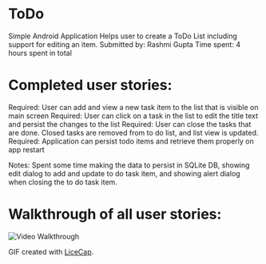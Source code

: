 
# ToDo
Simple Android Application
Helps user to create a ToDo List including support for editing an item.
Submitted by: Rashmi Gupta
Time spent: 4 hours spent in total

# Completed user stories:

 Required: User can add and view a new task item to the list that is visible on main screen
 Required: User can click on a task in the list to edit the title text and persist the changes to the list
 Required: User can close the tasks that are done.  Closed tasks are removed from to do list, and list view is updated.
 Required: Application can persist todo items and retrieve them properly on app restart

 Notes: Spent some time making the data to persist in SQLite DB, showing edit dialog to add and update to do task item, and showing alert dialog when closing the to do task item.
 
 # Walkthrough of all user stories:
 <img src='http://i.imgur.com/1DQvZ3X.gif' title='Video Walkthrough' width='' alt='Video Walkthrough' />

  GIF created with [LiceCap](http://www.cockos.com/licecap/).
